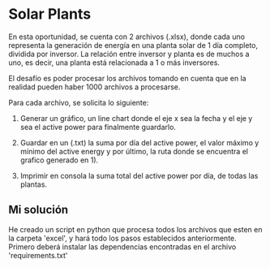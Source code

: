 # Solar Plants
En esta oportunidad, se cuenta con 2 archivos (.xlsx), donde cada uno representa la generación de energía en una planta solar de 1 día completo, dividida por inversor. La relación entre inversor y planta es de muchos a uno, es decir, una planta está relacionada a 1 o más inversores.

El desafío es poder procesar los archivos tomando en cuenta que en la realidad pueden haber 1000 archivos a procesarse.

Para cada archivo, se solicita lo siguiente:

1) Generar un gráfico, un line chart donde el eje x sea la fecha y el eje y sea el active power para finalmente guardarlo.

2) Guardar en un (.txt) la suma por día del active power, el valor máximo y mínimo del active energy y por último, la ruta donde se encuentra el grafico generado en 1).

3) Imprimir en consola la suma total del active power por día, de todas las plantas.

## Mi solución
He creado un script en python que procesa todos los archivos que esten en la carpeta 'excel', y hará todo los pasos establecidos anteriormente.
Primero deberá instalar las dependencias encontradas en el archivo 'requirements.txt'

